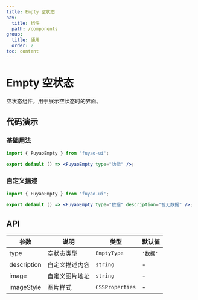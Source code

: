 ```yaml
---
title: Empty 空状态
nav:
  title: 组件
  path: /components
group:
  title: 通用
  order: 2
toc: content
---
```


# Empty 空状态

空状态组件，用于展示空状态时的界面。

## 代码演示

### 基础用法

```jsx
import { FuyaoEmpty } from 'fuyao-ui';

export default () => <FuyaoEmpty type="功能" />;
```

<code src="./demos/basic.tsx" title="基础用法" desc="基础按钮用法。"></code>

### 自定义描述

```jsx
import { FuyaoEmpty } from 'fuyao-ui';

export default () => <FuyaoEmpty type="数据" description="暂无数据" />;
```

## API

| 参数        | 说明           | 类型            | 默认值   |
| ----------- | -------------- | --------------- | -------- |
| type        | 空状态类型     | `EmptyType`     | `'数据'` |
| description | 自定义描述内容 | `string`        | -        |
| image       | 自定义图片地址 | `string`        | -        |
| imageStyle  | 图片样式       | `CSSProperties` | -        |
